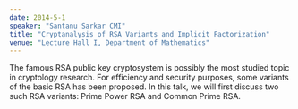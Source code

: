 ```yaml
---
date: 2014-5-1
speaker: "Santanu Sarkar CMI"
title: "Cryptanalysis of RSA Variants and Implicit Factorization"
venue: "Lecture Hall I, Department of Mathematics"
---
```

The famous RSA public key cryptosystem is possibly the most studied topic
in cryptology research. For efficiency and security purposes, some
variants
of the basic RSA has been proposed. In this talk, we will first discuss two
such RSA variants: Prime Power RSA and Common Prime RSA.
